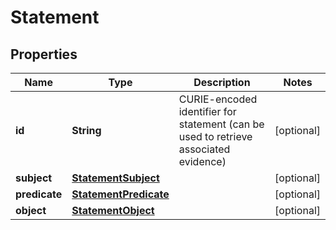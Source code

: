 
# Statement

## Properties
Name | Type | Description | Notes
------------ | ------------- | ------------- | -------------
**id** | **String** | CURIE-encoded identifier for statement (can be used to retrieve associated evidence) |  [optional]
**subject** | [**StatementSubject**](StatementSubject.md) |  |  [optional]
**predicate** | [**StatementPredicate**](StatementPredicate.md) |  |  [optional]
**object** | [**StatementObject**](StatementObject.md) |  |  [optional]



